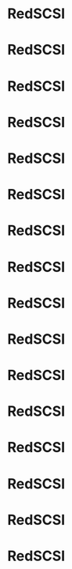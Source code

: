 # RedSCSI
# RedSCSI
# RedSCSI
# RedSCSI
# RedSCSI
# RedSCSI
# RedSCSI
# RedSCSI
# RedSCSI
# RedSCSI
# RedSCSI
# RedSCSI
# RedSCSI
# RedSCSI
# RedSCSI
# RedSCSI
